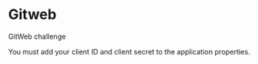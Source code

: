 # Gitweb
GitWeb challenge

You must add your client ID and client secret to the application properties.
